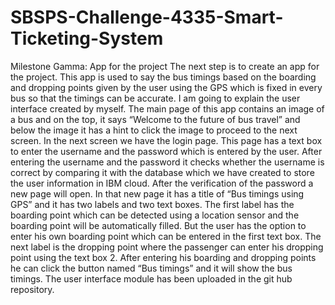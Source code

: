 # SBSPS-Challenge-4335-Smart-Ticketing-System
Milestone Gamma: App for the project
The next step is to create an app for the project. This app is used to say the bus timings based on the boarding and dropping points given by the user using the GPS which is fixed in every bus so that the timings can be accurate. I am going to explain the user interface created by myself. The main page of this app contains an image of a bus and on the top, it says “Welcome to the future of bus travel” and below the image it has a hint to click the image to proceed to the next screen. In the next screen we have the login page. This page has a text box to enter the username and the password which is entered by the user. After entering the username and the password it checks whether the username is correct by comparing it with the database which we have created to store the user information in IBM cloud. After the verification of the password a new page will open. In that new page it has a title of “Bus timings using GPS” and it has two labels and two text boxes. The first label has the boarding point which can be detected using a location sensor and the boarding point will be automatically filled. But the user has the option to enter his own boarding point which can be entered in the first text box. The next label is the dropping point where the passenger can enter his dropping point using the text box 2. After entering his boarding and dropping points he can click the button named	“Bus timings” and it will show the bus timings. The user interface module has been uploaded in the git hub repository.
